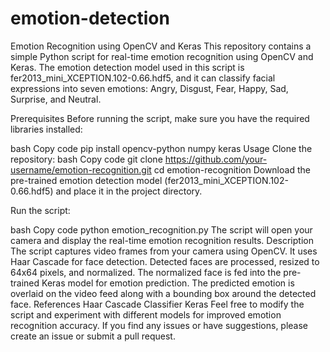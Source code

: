 # emotion-detection
Emotion Recognition using OpenCV and Keras
This repository contains a simple Python script for real-time emotion recognition using OpenCV and Keras. The emotion detection model used in this script is fer2013_mini_XCEPTION.102-0.66.hdf5, and it can classify facial expressions into seven emotions: Angry, Disgust, Fear, Happy, Sad, Surprise, and Neutral.

Prerequisites
Before running the script, make sure you have the required libraries installed:

bash
Copy code
pip install opencv-python numpy keras
Usage
Clone the repository:
bash
Copy code
git clone https://github.com/your-username/emotion-recognition.git
cd emotion-recognition
Download the pre-trained emotion detection model (fer2013_mini_XCEPTION.102-0.66.hdf5) and place it in the project directory.

Run the script:

bash
Copy code
python emotion_recognition.py
The script will open your camera and display the real-time emotion recognition results.
Description
The script captures video frames from your camera using OpenCV.
It uses Haar Cascade for face detection.
Detected faces are processed, resized to 64x64 pixels, and normalized.
The normalized face is fed into the pre-trained Keras model for emotion prediction.
The predicted emotion is overlaid on the video feed along with a bounding box around the detected face.
References
Haar Cascade Classifier
Keras
Feel free to modify the script and experiment with different models for improved emotion recognition accuracy. If you find any issues or have suggestions, please create an issue or submit a pull request.


